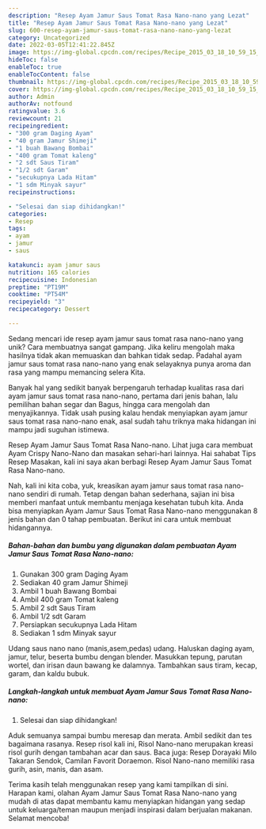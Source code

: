 ```yaml
---
description: "Resep Ayam Jamur Saus Tomat Rasa Nano-nano yang Lezat"
title: "Resep Ayam Jamur Saus Tomat Rasa Nano-nano yang Lezat"
slug: 600-resep-ayam-jamur-saus-tomat-rasa-nano-nano-yang-lezat
category: Uncategorized
date: 2022-03-05T12:41:22.845Z
image: https://img-global.cpcdn.com/recipes/Recipe_2015_03_18_10_59_15_14_bfa29c2dc6e14bfa028f/680x482cq70/ayam-jamur-saus-tomat-rasa-nano-nano-foto-resep-utama.jpg
hideToc: false
enableToc: true
enableTocContent: false
thumbnail: https://img-global.cpcdn.com/recipes/Recipe_2015_03_18_10_59_15_14_bfa29c2dc6e14bfa028f/680x482cq70/ayam-jamur-saus-tomat-rasa-nano-nano-foto-resep-utama.jpg
cover: https://img-global.cpcdn.com/recipes/Recipe_2015_03_18_10_59_15_14_bfa29c2dc6e14bfa028f/680x482cq70/ayam-jamur-saus-tomat-rasa-nano-nano-foto-resep-utama.jpg
author: Admin
authorAv: notfound
ratingvalue: 3.6
reviewcount: 21
recipeingredient:
- "300 gram Daging Ayam"
- "40 gram Jamur Shimeji"
- "1 buah Bawang Bombai"
- "400 gram Tomat kaleng"
- "2 sdt Saus Tiram"
- "1/2 sdt Garam"
- "secukupnya Lada Hitam"
- "1 sdm Minyak sayur"
recipeinstructions:

- "Selesai dan siap dihidangkan!"
categories:
- Resep
tags:
- ayam
- jamur
- saus

katakunci: ayam jamur saus 
nutrition: 165 calories
recipecuisine: Indonesian
preptime: "PT19M"
cooktime: "PT54M"
recipeyield: "3"
recipecategory: Dessert

---
```





Sedang mencari ide resep ayam jamur saus tomat rasa nano-nano yang unik? Cara membuatnya sangat gampang. Jika keliru mengolah maka hasilnya tidak akan memuaskan dan bahkan tidak sedap. Padahal ayam jamur saus tomat rasa nano-nano yang enak selayaknya punya aroma dan rasa yang mampu memancing selera Kita.





Banyak hal yang sedikit banyak berpengaruh terhadap kualitas rasa dari ayam jamur saus tomat rasa nano-nano, pertama dari jenis bahan, lalu pemilihan bahan segar dan Bagus, hingga cara mengolah dan menyajikannya. Tidak usah pusing kalau hendak menyiapkan ayam jamur saus tomat rasa nano-nano enak,      asal sudah tahu triknya maka hidangan ini mampu jadi suguhan istimewa.














Resep Ayam Jamur Saus Tomat Rasa Nano-nano. Lihat juga cara membuat Ayam Crispy Nano-Nano dan masakan sehari-hari lainnya. Hai sahabat Tips Resep Masakan, kali ini saya akan berbagi Resep Ayam Jamur Saus Tomat Rasa Nano-nano.






Nah, kali ini kita coba, yuk, kreasikan ayam jamur saus tomat rasa nano-nano sendiri di rumah. Tetap dengan bahan sederhana, sajian ini bisa memberi manfaat untuk membantu menjaga kesehatan tubuh kita. Anda bisa menyiapkan Ayam Jamur Saus Tomat Rasa Nano-nano menggunakan 8 jenis bahan dan 0 tahap pembuatan. Berikut ini cara untuk membuat hidangannya.

<!--inarticleads1-->

##### Bahan-bahan dan bumbu yang digunakan dalam pembuatan Ayam Jamur Saus Tomat Rasa Nano-nano:

1. Gunakan 300 gram Daging Ayam
1. Sediakan 40 gram Jamur Shimeji
1. Ambil 1 buah Bawang Bombai
1. Ambil 400 gram Tomat kaleng
1. Ambil 2 sdt Saus Tiram
1. Ambil 1/2 sdt Garam
1. Persiapkan secukupnya Lada Hitam
1. Sediakan 1 sdm Minyak sayur


Udang saus nano nano (manis,asem,pedas) udang. Haluskan daging ayam, jamur, telur, beserta bumbu dengan blender. Masukkan tepung, parutan wortel, dan irisan daun bawang ke dalamnya. Tambahkan saus tiram, kecap, garam, dan kaldu bubuk. 

<!--inarticleads2-->

##### Langkah-langkah untuk membuat Ayam Jamur Saus Tomat Rasa Nano-nano:


1. Selesai dan siap dihidangkan!

Aduk semuanya sampai bumbu meresap dan merata. Ambil sedikit dan tes bagaimana rasanya. Resep risol kali ini, Risol Nano-nano merupakan kreasi risol gurih dengan tambahan acar dan saus. Baca juga: Resep Dorayaki Milo Takaran Sendok, Camilan Favorit Doraemon. Risol Nano-nano memiliki rasa gurih, asin, manis, dan asam. 

Terima kasih telah menggunakan resep yang kami tampilkan di sini. Harapan kami, olahan Ayam Jamur Saus Tomat Rasa Nano-nano yang mudah di atas dapat membantu kamu menyiapkan hidangan yang sedap untuk keluarga/teman maupun menjadi inspirasi dalam berjualan makanan. Selamat mencoba!
